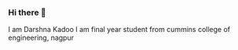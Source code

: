 ### Hi there 👋
I am Darshna Kadoo 
I am final year student from cummins college of engineering, nagpur



